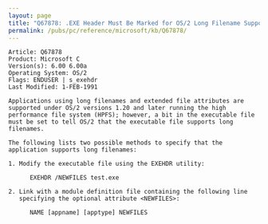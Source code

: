 ```yaml
---
layout: page
title: "Q67878: .EXE Header Must Be Marked for OS/2 Long Filename Support"
permalink: /pubs/pc/reference/microsoft/kb/Q67878/
---
```


	Article: Q67878
	Product: Microsoft C
	Version(s): 6.00 6.00a
	Operating System: OS/2
	Flags: ENDUSER | s_exehdr
	Last Modified: 1-FEB-1991
	
	Applications using long filenames and extended file attributes are
	supported under OS/2 versions 1.20 and later running the high
	performance file system (HPFS); however, a bit in the executable file
	must be set to tell OS/2 that the executable file supports long
	filenames.
	
	The following lists two possible methods to specify that the
	application supports long filenames:
	
	1. Modify the executable file using the EXEHDR utility:
	
	      EXEHDR /NEWFILES test.exe
	
	2. Link with a module definition file containing the following line
	   specifying the optional attribute <NEWFILES>:
	
	      NAME [appname] [apptype] NEWFILES
